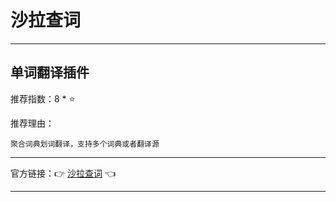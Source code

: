 # 沙拉查词

---

## 单词翻译插件

推荐指数：8 * ⭐

推荐理由：

    聚合词典划词翻译，支持多个词典或者翻译源

---



官方链接：👉 [沙拉查词](
https://chrome.google.com/webstore/detail/%E6%B2%99%E6%8B%89%E6%9F%A5%E8%AF%8D-%E8%81%9A%E5%90%88%E8%AF%8D%E5%85%B8%E5%88%92%E8%AF%8D%E7%BF%BB%E8%AF%91/cdonnmffkdaoajfknoeeecmchibpmkmg
) 👈



---
















